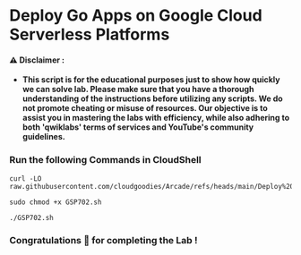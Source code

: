 #  Deploy Go Apps on Google Cloud Serverless Platforms


#### ⚠️ Disclaimer :
- **This script is for the educational purposes just to show how quickly we can solve lab. Please make sure that you have a thorough understanding of the instructions before utilizing any scripts. We do not promote cheating or  misuse of resources. Our objective is to assist you in mastering the labs with efficiency, while also adhering to both 'qwiklabs' terms of services and YouTube's community guidelines.**

### Run the following Commands in CloudShell 

```
curl -LO raw.githubusercontent.com/cloudgoodies/Arcade/refs/heads/main/Deploy%20Go%20Apps%20on%20Google%20Cloud%20Serverless%20Platforms/GSP702.sh

sudo chmod +x GSP702.sh

./GSP702.sh
```

### Congratulations 🎉 for completing the Lab !
